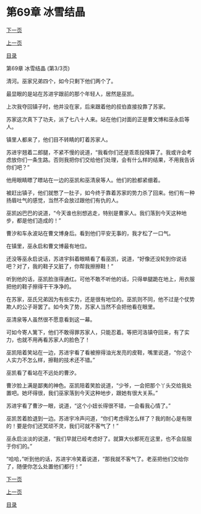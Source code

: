 <h1>第69章   冰雪结晶</h1>
            <div><p><a href="./207_%E7%AC%AC70%E7%AB%A0_%E6%9D%80%E4%BA%BA%E7%81%AD%E5%8F%A3.md">下一页</a></p><p><a href="./205_%E7%AC%AC69%E7%AB%A0_%E5%86%B0%E9%9B%AA%E7%BB%93%E6%99%B6.md">上一页</a></p><p><a href="../">目录</a></p></div>
            <div><p>第69章   冰雪结晶 (第3/3页)</p><p>清河。巫家兄弟四个，如今只剩下他们两个了。</p><p>最显眼的是站在苏进宇跟前的那个年轻人，居然是巫凯。</p><p>上次我夺回镇子时，他并没在家，后来跟着他的叔伯直接投靠了苏家。</p><p>苏家这次真下了功夫，派了七八十人来。站在他们对面的正是曹文博和巫永启等人。</p><p>镇里人都来了，他们目不转睛的盯着苏家人。</p><p>苏进宇翘着二郎腿，不紧不慢的说道，“我看你们还是乖乖投降算了。我或许会考虑放你们一条生路。否则我把你们交给他们处理，会有什么样的结果，不用我告诉你们吧？”</p><p>他用眼睛瞟了瞟站在一边的巫凯和巫清泉等人。他们的脸都紧绷着。</p><p>被赶出镇子，他们就憋了一肚子，如今终于靠着苏家的势力杀了回来。他们有一种扬眉吐气的感觉，当然不会放过跟他们有仇的人。</p><p>巫凯凶巴巴的说道，“今天谁也别想逃走，特别是曹家人。我们落到今天这种地步，都是他们造成的！”</p><p>曹汐和车永波站在曹文博身后。看到他们平安无事的，我才松了一口气。</p><p>在镇里，巫永启和曹文博最有地位。</p><p>还没等巫永启说话，苏进宇斜着眼睛看了看巫凯，说道，“好像还没轮到你说话吧？对了，我的鞋子又脏了，你帮我擦擦鞋！”</p><p>听到他的话，巫凯脸涨得通红。可他不敢不听他的话，只得单腿跪在地上，用衣服把他的鞋子擦得干干净净的。</p><p>在苏家，巫氏兄弟因为有些实力，还是很有地位的。巫凯则不同，他不过是个仗势欺人的公子哥罢了。如今失了势，苏家人当然不会把他看在眼里。</p><p>巫清泉等人虽然很不愿意看到这一幕。</p><p>可如今寄人篱下，他们不敢得罪苏家人，只能忍着。等把河洛镇夺回来，有了实力，也就不用再看苏家人的脸色了！</p><p>巫凯陪着笑站在一边，苏进宇看了看被擦得油光发亮的皮鞋，嘴里说道，“你这个人实力不怎么样，擦鞋的技术还不错。”</p><p>巫凯看了看站在不远处的曹汐。</p><p>曹汐脸上满是鄙夷的神色。巫凯陪着笑脸说道，“少爷，一会把那个丫头交给我处置吧。她坏得很，我们巫家落到今天这种地步，跟她有很大关系。”</p><p>苏进宇看了曹汐一眼，说道，“这个小妞长得很不错，一会看我心情了。”</p><p>巫凯苦着脸退到一边。苏进宇冷声问道，“你们考虑得怎么样了？我的耐心是有限的！要是你们还冥顽不灵，我们可就不客气了！”</p><p>巫永启淡淡的说道，“我们早就已经考虑好了。就算大伙都死在这里，也不会屈服于你们的。”</p><p>“哈哈，”听到他的话，苏进宇冷笑着说道，“那我就不客气了。老巫把他们交给你了，随便你怎么处置他们都行！”</p></div>
            <div><p><a href="./207_%E7%AC%AC70%E7%AB%A0_%E6%9D%80%E4%BA%BA%E7%81%AD%E5%8F%A3.md">下一页</a></p><p><a href="./205_%E7%AC%AC69%E7%AB%A0_%E5%86%B0%E9%9B%AA%E7%BB%93%E6%99%B6.md">上一页</a></p><p><a href="../">目录</a></p></div>
